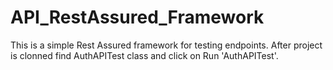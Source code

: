 # API_RestAssured_Framework
This is a simple Rest Assured framework for testing endpoints.
After project is clonned find AuthAPITest class and click on Run 'AuthAPITest'.

